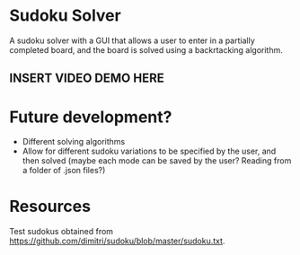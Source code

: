 # Sudoku Solver
A sudoku solver with a GUI that allows a user to enter in a partially completed board, and the board is solved using a backrtacking algorithm.

## INSERT VIDEO DEMO HERE


# Future development?
- Different solving algorithms
- Allow for different sudoku variations to be specified by the user, and then solved (maybe each mode can be saved by the user? Reading from a folder of .json files?)


# Resources
Test sudokus obtained from https://github.com/dimitri/sudoku/blob/master/sudoku.txt.